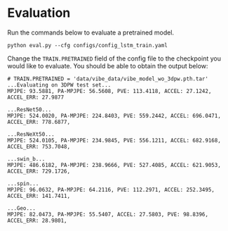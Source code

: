 # Evaluation

Run the commands below to evaluate a pretrained model.

```shell script
python eval.py --cfg configs/config_lstm_train.yaml
```

Change the `TRAIN.PRETRAINED` field of the config file to the checkpoint you would like to evaluate.
You should be able to obtain the output below:

```shell script
# TRAIN.PRETRAINED = 'data/vibe_data/vibe_model_wo_3dpw.pth.tar'
...Evaluating on 3DPW test set...
MPJPE: 93.5881, PA-MPJPE: 56.5608, PVE: 113.4118, ACCEL: 27.1242, ACCEL_ERR: 27.9877

...ResNet50...
MPJPE: 524.0020, PA-MPJPE: 224.8403, PVE: 559.2442, ACCEL: 696.0471, ACCEL_ERR: 778.6877,

...ResNeXt50...
MPJPE: 524.0105, PA-MPJPE: 234.9845, PVE: 556.1211, ACCEL: 682.9168, ACCEL_ERR: 753.7048,

...swin_b...
MPJPE: 486.6182, PA-MPJPE: 238.9666, PVE: 527.4085, ACCEL: 621.9053, ACCEL_ERR: 729.1726,

...spin...
MPJPE: 96.0632, PA-MPJPE: 64.2116, PVE: 112.2971, ACCEL: 252.3495, ACCEL_ERR: 141.7411,

...Geo...
MPJPE: 82.0473, PA-MPJPE: 55.5407, ACCEL: 27.5803, PVE: 98.8396, ACCEL_ERR: 28.9801,

```
